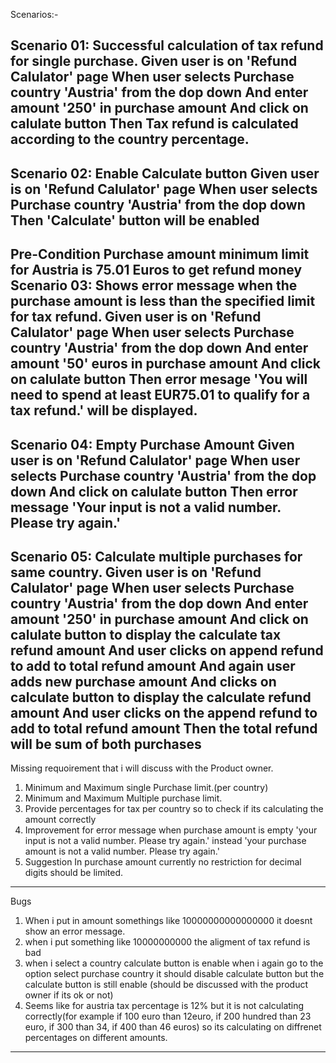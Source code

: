 Scenarios:-

Scenario 01: Successful calculation of tax refund for single purchase.
Given user is on 'Refund Calulator' page
When user selects Purchase country 'Austria' from the dop down
And enter amount '250' in purchase amount
And click on calulate button
Then Tax refund is calculated according to the country percentage.
----------------------------------------------------------------------------------------------------

Scenario 02: Enable Calculate button 
Given user is on 'Refund Calulator' page
When user selects Purchase country 'Austria' from the dop down
Then 'Calculate' button will be enabled
----------------------------------------------------------------------------------------------------------

Pre-Condition Purchase amount minimum limit for Austria is 75.01 Euros to get refund money
Scenario 03: Shows error message when the purchase amount is less than the specified limit for tax refund.
Given user is on 'Refund Calulator' page
When user selects Purchase country 'Austria' from the dop down
And enter amount '50' euros in purchase amount
And click on calulate button
Then error mesage 'You will need to spend at least EUR75.01 to qualify for a tax refund.' will be displayed.
--------------------------------------------------------------------------------------------------------------

Scenario 04: Empty Purchase Amount
Given user is on 'Refund Calulator' page
When user selects Purchase country 'Austria' from the dop down
And click on calulate button
Then error message 'Your input is not a valid number. Please try again.'
-------------------------------------------------------------------------------------------------------------------

Scenario 05: Calculate multiple purchases for same country.
Given user is on 'Refund Calulator' page
When user selects Purchase country 'Austria' from the dop down
And enter amount '250' in purchase amount
And click on calulate button to display the calculate tax refund amount
And user clicks on append refund to add to total refund amount
And again user adds new purchase amount 
And clicks on calculate button to display the calculate refund amount
And user clicks on the append refund to add to total refund amount
Then the total refund will be sum of both purchases
--------------------------------------------------------------------------------------------------------------------





Missing requoirement that i will discuss with the Product owner.

1. Minimum and Maximum single Purchase limit.(per country)
2. Minimum and Maximum Multiple purchase limit.
3. Provide percentages for tax per country so to check if its calculating the amount correctly
4. Improvement for error message when purchase amount is empty 'your input is not a valid number. Please try again.' instead 'your purchase amount is not a valid number. Please try again.'
5. Suggestion In purchase amount currently no restriction for decimal digits should be limited.
----------------------------------------------------------------------------------------------------------------------------------------------------------------------------------------------------


Bugs
1. When i put in amount somethings like 10000000000000000 it doesnt show an error message.
2. when i put something like 10000000000 the aligment of tax refund is bad
3. when i select a country calculate button is enable when i again go to the option select purchase country it should disable calculate button but the calculate button is still enable (should be discussed with the product owner if its ok or not)
4. Seems like for austria tax percentage is 12% but it is not calculating correctly(for example if 100 euro than 12euro, if 200 hundred than 23 euro, if 300 than 34, if 400 than 46 euros) so its calculating on diffrenet percentages on different amounts.
---------------------------------------------------------------------------------------------------------------------------------------------------------------------------------------------------------------------------------------------------------------------------
